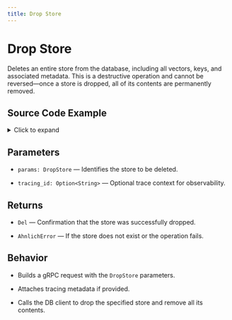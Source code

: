 ```yaml
---
title: Drop Store
---
```


# Drop Store

Deletes an entire store from the database, including all vectors, keys, and associated metadata. This is a destructive operation and cannot be reversed—once a store is dropped, all of its contents are permanently removed.

## Source Code Example

<details>
  <summary>Click to expand</summary>

  ```rust
  use ahnlich_types::db::query::DropStore;
  use ahnlich_client_rs::db::DbClient;


  #[tokio::main]
  async fn main() -> Result<(), Box<dyn std::error::Error>> {
      // Connect to the DB server
      let client = DbClient::new("http://127.0.0.1:1369".to_string()).await?;


      // Prepare drop store parameters
      let drop_params = DropStore {
          store: "MyStore".to_string(),
          error_if_not_exists: true, // Required field
      };


      // Execute the drop store request
      let result = client.drop_store(drop_params, None).await?;


      println!("Deleted count: {}", result.deleted_count);


      Ok(())
  }
  ```
</details>

## Parameters
* `params: DropStore` — Identifies the store to be deleted.

* `tracing_id: Option<String>` — Optional trace context for observability.


## Returns
* `Del` — Confirmation that the store was successfully dropped.

* `AhnlichError` — If the store does not exist or the operation fails.


## Behavior
* Builds a gRPC request with the `DropStore` parameters.

* Attaches tracing metadata if provided.

* Calls the DB client to drop the specified store and remove all its contents.
